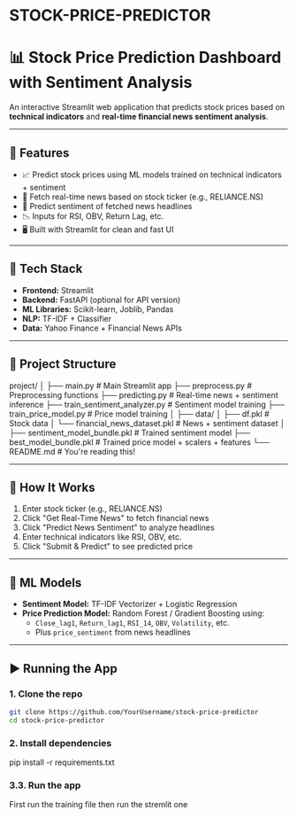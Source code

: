 # STOCK-PRICE-PREDICTOR
# 📊 Stock Price Prediction Dashboard with Sentiment Analysis

An interactive Streamlit web application that predicts stock prices based on **technical indicators** and **real-time financial news sentiment analysis**.

---

## 🚀 Features

- 📈 Predict stock prices using ML models trained on technical indicators + sentiment
- 📰 Fetch real-time news based on stock ticker (e.g., RELIANCE.NS)
- 💬 Predict sentiment of fetched news headlines
- 📉 Inputs for RSI, OBV, Return Lag, etc.
- 🖥️ Built with Streamlit for clean and fast UI

---

## 🧰 Tech Stack

- **Frontend:** Streamlit
- **Backend:** FastAPI (optional for API version)
- **ML Libraries:** Scikit-learn, Joblib, Pandas
- **NLP:** TF-IDF + Classifier
- **Data:** Yahoo Finance + Financial News APIs

---

## 📁 Project Structure
project/
│
├── main.py # Main Streamlit app
├── preprocess.py # Preprocessing functions
├── predicting.py # Real-time news + sentiment inference
├── train_sentiment_analyzer.py # Sentiment model training
├── train_price_model.py # Price model training
│
├── data/
│ ├── df.pkl # Stock data
│ └── financial_news_dataset.pkl # News + sentiment dataset
│
├── sentiment_model_bundle.pkl # Trained sentiment model 
├── best_model_bundle.pkl # Trained price model + scalers + features
└── README.md # You're reading this!


---

## 📝 How It Works

1. Enter stock ticker (e.g., RELIANCE.NS)
2. Click "Get Real-Time News" to fetch financial news
3. Click "Predict News Sentiment" to analyze headlines
4. Enter technical indicators like RSI, OBV, etc.
5. Click "Submit & Predict" to see predicted price

---

## 🧠 ML Models

- **Sentiment Model:** TF-IDF Vectorizer + Logistic Regression
- **Price Prediction Model:** Random Forest / Gradient Boosting using:
  - `Close_lag1`, `Return_lag1`, `RSI_14`, `OBV`, `Volatility`, etc.
  - Plus `price_sentiment` from news headlines

---

## ▶️ Running the App

### 1. Clone the repo
```bash
git clone https://github.com/YourUsername/stock-price-predictor
cd stock-price-predictor
```

### 2. Install dependencies
pip install -r requirements.txt

### 3.3. Run the app
First run the training file then run the stremlit one 

